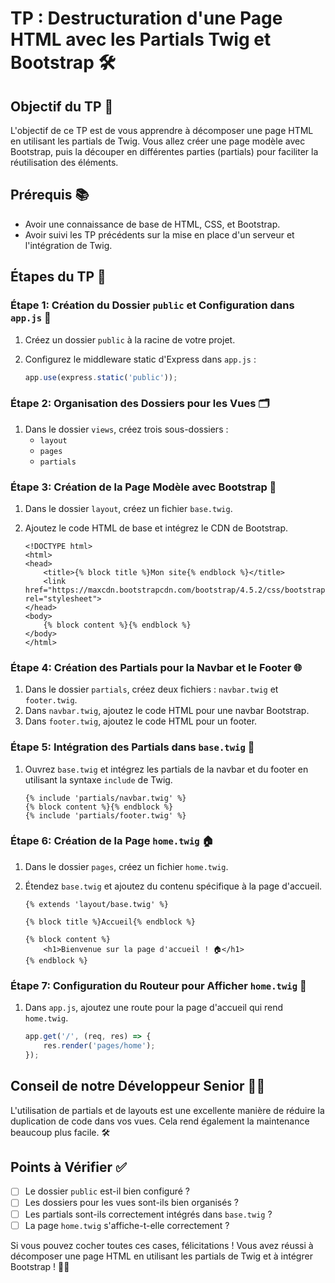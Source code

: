 # TP : Destructuration d'une Page HTML avec les Partials Twig et Bootstrap 🛠️

## Objectif du TP 🎯

L'objectif de ce TP est de vous apprendre à décomposer une page HTML en utilisant les partials de Twig. Vous allez créer une page modèle avec Bootstrap, puis la découper en différentes parties (partials) pour faciliter la réutilisation des éléments.

## Prérequis 📚

- Avoir une connaissance de base de HTML, CSS, et Bootstrap.
- Avoir suivi les TP précédents sur la mise en place d'un serveur et l'intégration de Twig.

## Étapes du TP 📝

### Étape 1: Création du Dossier `public` et Configuration dans `app.js` 📂

1. Créez un dossier `public` à la racine de votre projet.
2. Configurez le middleware static d'Express dans `app.js` :

    ```javascript
    app.use(express.static('public'));
    ```

### Étape 2: Organisation des Dossiers pour les Vues 🗂️

1. Dans le dossier `views`, créez trois sous-dossiers :
    - `layout`
    - `pages`
    - `partials`

### Étape 3: Création de la Page Modèle avec Bootstrap 🎨

1. Dans le dossier `layout`, créez un fichier `base.twig`.
2. Ajoutez le code HTML de base et intégrez le CDN de Bootstrap.

    ```twig
    <!DOCTYPE html>
    <html>
    <head>
        <title>{% block title %}Mon site{% endblock %}</title>
        <link href="https://maxcdn.bootstrapcdn.com/bootstrap/4.5.2/css/bootstrap.min.css" rel="stylesheet">
    </head>
    <body>
        {% block content %}{% endblock %}
    </body>
    </html>
    ```

### Étape 4: Création des Partials pour la Navbar et le Footer 🌐

1. Dans le dossier `partials`, créez deux fichiers : `navbar.twig` et `footer.twig`.
2. Dans `navbar.twig`, ajoutez le code HTML pour une navbar Bootstrap.
3. Dans `footer.twig`, ajoutez le code HTML pour un footer.

### Étape 5: Intégration des Partials dans `base.twig` 🧩

1. Ouvrez `base.twig` et intégrez les partials de la navbar et du footer en utilisant la syntaxe `include` de Twig.

    ```twig
    {% include 'partials/navbar.twig' %}
    {% block content %}{% endblock %}
    {% include 'partials/footer.twig' %}
    ```

### Étape 6: Création de la Page `home.twig` 🏠

1. Dans le dossier `pages`, créez un fichier `home.twig`.
2. Étendez `base.twig` et ajoutez du contenu spécifique à la page d'accueil.

    ```twig
    {% extends 'layout/base.twig' %}

    {% block title %}Accueil{% endblock %}

    {% block content %}
        <h1>Bienvenue sur la page d'accueil ! 🏠</h1>
    {% endblock %}
    ```

### Étape 7: Configuration du Routeur pour Afficher `home.twig` 🚀

1. Dans `app.js`, ajoutez une route pour la page d'accueil qui rend `home.twig`.

    ```javascript
    app.get('/', (req, res) => {
        res.render('pages/home');
    });
    ```

## Conseil de notre Développeur Senior 👨‍💻

L'utilisation de partials et de layouts est une excellente manière de réduire la duplication de code dans vos vues. Cela rend également la maintenance beaucoup plus facile. 🛠️

## Points à Vérifier ✅

- [ ] Le dossier `public` est-il bien configuré ?
- [ ] Les dossiers pour les vues sont-ils bien organisés ?
- [ ] Les partials sont-ils correctement intégrés dans `base.twig` ?
- [ ] La page `home.twig` s'affiche-t-elle correctement ?

Si vous pouvez cocher toutes ces cases, félicitations ! Vous avez réussi à décomposer une page HTML en utilisant les partials de Twig et à intégrer Bootstrap ! 🎉🚀